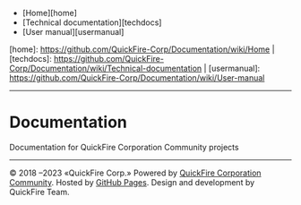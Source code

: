 * [Home][home]
* [Technical documentation][techdocs]
* [User manual][usermanual]

[home]: https://github.com/QuickFire-Corp/Documentation/wiki/Home | [techdocs]: https://github.com/QuickFire-Corp/Documentation/wiki/Technical-documentation | [usermanual]: https://github.com/QuickFire-Corp/Documentation/wiki/User-manual
***


# Documentation
Documentation for QuickFire Corporation Community projects




***
© 2018 –2023 «QuickFire Corp.» Powered by [QuickFire Corporation Community](https://quickfirecorp.ru). Hosted by [GitHub Pages](https://pages.github.com/). Design and development by QuickFire Team.

